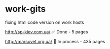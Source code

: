 # work-gits
fixing html code version on work hosts


http://sp-kiev.com.ua/ ✅ Done - 5 pages

http://marsovet.org.ua/ 🔄 In process - 435 pages
